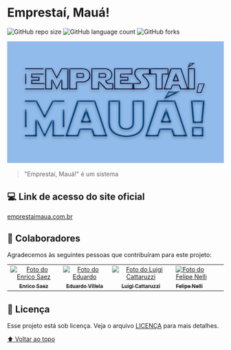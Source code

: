 # Emprestaí, Mauá!


![GitHub repo size](https://img.shields.io/github/repo-size/Enrico-Saez/Portal-Emprestai-Maua?style=for-the-badge)
![GitHub language count](https://img.shields.io/github/languages/count/Enrico-Saez/Portal-Emprestai-Maua?style=for-the-badge)
![GitHub forks](https://img.shields.io/github/forks/Enrico-Saez/Portal-Emprestai-Maua?style=for-the-badge)

<img src="./media/emprestai_fundoazul.jpg" alt="Logo do Projeto">

> "Emprestaí, Mauá!" é um sistema 


## 💻 Link de acesso do site oficial

<a href="http://www.emprestaimaua.com.br">emprestaimaua.com.br</a>



## 🤝 Colaboradores

Agradecemos às seguintes pessoas que contribuíram para este projeto:

<table>
  <tr>
    <td align="center">
      <a href="https://github.com/Enrico-Saez">
        <img src="https://avatars.githubusercontent.com/u/95772018?v=4" width="100px;" alt="Foto do Enrico Saez"/><br>
        <sub>
          <b>Enrico Saez</b>
        </sub>
      </a>
    </td>
    <td align="center">
      <a href="https://github.com/dhuzika">
        <img src="https://avatars.githubusercontent.com/u/72637953?v=4 " width="100px;" alt="Foto do Eduardo "/><br>
        <sub>
          <b>Eduardo Villela</b>
        </sub>
      </a>
    </td>
    <td align="center">
      <a href="https://github.com/luigicattaruzzi">
        <img src="https://avatars.githubusercontent.com/u/104985047?v=4" width="100px;" alt="Foto do Luigi Cattaruzzi"/><br>
        <sub>
          <b>Luigi Cattaruzzi</b>
        </sub>
      </a>
    </td>
    <td align="enter">
      <a href="https://github.com/Felpsnm">
        <img src="https://avatars.githubusercontent.com/u/62040245?v=4" width="100px;" alt="Foto do Felipe Nelli"/><br>
        <sub>
          <b>Felipe Nelli</b>
        </sub>
      </a>
    </td>
  </tr>
</table>

## 📝 Licença

Esse projeto está sob licença. Veja o arquivo [LICENÇA](LICENSE.md) para mais detalhes.

[⬆ Voltar ao topo](#nome-do-projeto)<br>